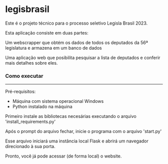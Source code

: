 # legisbrasil

Este é o projeto técnico para o processo seletivo Legisla Brasil 2023.

Esta aplicação consiste em duas partes:

Um webscrapper que obtém os dados de todos os deputados da 56ª legislatura e armazena em um banco de dados

Uma aplicação web que posibilita pesquisar a lista de deputados e conferir mais detalhes sobre eles.


### Como executar
---
Pré-requisitos:
- Máquina com sistema operacional Windows
- Python instalado na máquina

Primeiro instale as bibliotecas necesárias executando o arquivo 'install_requirements.py'

Após o prompt do arquivo fechar, inicie o programa com o arquivo 'start.py'

Esse arquivo iniciará uma instância local Flask e abrirá um navegador direcionado à sua porta.

Pronto, você já pode acessar (de forma local) o website.